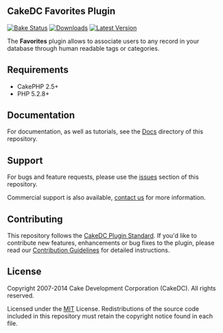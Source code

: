 CakeDC Favorites Plugin
-----------------------

[![Bake Status](https://secure.travis-ci.org/CakeDC/favorites.png?branch=master)](http://travis-ci.org/CakeDC/favorites)
[![Downloads](https://poser.pugx.org/CakeDC/favorites/d/total.png)](https://packagist.org/packages/CakeDC/favorites)
[![Latest Version](https://poser.pugx.org/CakeDC/favorites/v/stable.png)](https://packagist.org/packages/CakeDC/favorites)

The **Favorites** plugin allows to associate users to any record in your database through human readable tags or categories.

Requirements
------------

* CakePHP 2.5+
* PHP 5.2.8+

Documentation
-------------

For documentation, as well as tutorials, see the [Docs](Docs/Home.md) directory of this repository.

Support
-------

For bugs and feature requests, please use the [issues](https://github.com/CakeDC/favorites/issues) section of this repository.

Commercial support is also available, [contact us](http://cakedc.com/contact) for more information.

Contributing
------------

This repository follows the [CakeDC Plugin Standard](http://cakedc.com/plugin-standard). If you'd like to contribute new features, enhancements or bug fixes to the plugin, please read our [Contribution Guidelines](http://cakedc.com/contribution-guidelines) for detailed instructions.

License
-------

Copyright 2007-2014 Cake Development Corporation (CakeDC). All rights reserved.

Licensed under the [MIT](http://www.opensource.org/licenses/mit-license.php) License. Redistributions of the source code included in this repository must retain the copyright notice found in each file.